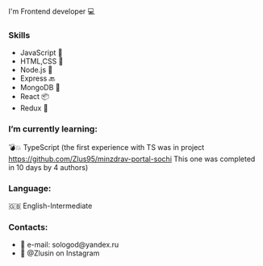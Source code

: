 
I'm Frontend developer 💻

### Skills
<ul>
  <li>JavaScript 💼</li>
  <li>HTML,CSS 🎨 </li>
  <li>Node.js 💽</li>
  <li>Express 🔙 </li>
  <li>MongoDB 📂 </li>
  <li>React 📦</li>
  <li>Redux 📝</li> 
</ul>


### I’m currently learning:
💣💥 TypeScript (the first experience with TS was in project https://github.com/Zlus95/minzdrav-portal-sochi This one was completed in 10 days by 4 authors)

### Language:
🇬🇧 English-Intermediate


### Contacts:
<ul>
  <li>📨 e-mail: sologod@yandex.ru</li>
  <li>📱 @Zlusin on Instagram</li> 
</ul>


